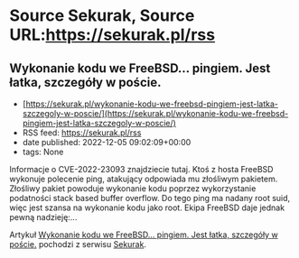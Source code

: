 # Source Sekurak, Source URL:https://sekurak.pl/rss

## Wykonanie kodu we FreeBSD… pingiem. Jest łatka, szczegóły w poście.
 - [https://sekurak.pl/wykonanie-kodu-we-freebsd-pingiem-jest-latka-szczegoly-w-poscie/](https://sekurak.pl/wykonanie-kodu-we-freebsd-pingiem-jest-latka-szczegoly-w-poscie/)
 - RSS feed: https://sekurak.pl/rss
 - date published: 2022-12-05 09:02:09+00:00
 - tags: None

<p>Informacje o CVE-2022-23093 znajdziecie tutaj. Ktoś z hosta FreeBSD wykonuje polecenie ping, atakujący odpowiada mu złośliwym pakietem. Złośliwy pakiet powoduje wykonanie kodu poprzez wykorzystanie podatności stack based buffer overflow. Do tego ping ma nadany root suid, więc jest szansa na wykonanie kodu jako root. Ekipa FreeBSD daje jednak pewną nadzieję:...</p>
<p>Artykuł <a href="https://sekurak.pl/wykonanie-kodu-we-freebsd-pingiem-jest-latka-szczegoly-w-poscie/" rel="nofollow">Wykonanie kodu we FreeBSD&#8230; pingiem. Jest łatka, szczegóły w poście.</a> pochodzi z serwisu <a href="https://sekurak.pl" rel="nofollow">Sekurak</a>.</p>
